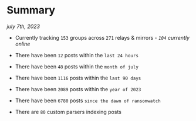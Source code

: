 
# Summary
_july 7th, 2023_

- Currently tracking `153` groups across `271` relays & mirrors - _`104` currently online_

- There have been `12` posts within the `last 24 hours`

- There have been `48` posts within the `month of july`

- There have been `1116` posts within the `last 90 days`

- There have been `2089` posts within the `year of 2023`

- There have been `6780` posts `since the dawn of ransomwatch`

- There are `80` custom parsers indexing posts
